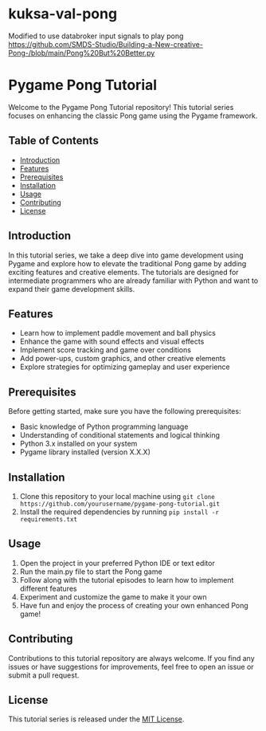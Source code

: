 # kuksa-val-pong

Modified to use databroker input signals to play pong
https://github.com/SMDS-Studio/Building-a-New-creative-Pong-/blob/main/Pong%20But%20Better.py

# Pygame Pong Tutorial

Welcome to the Pygame Pong Tutorial repository! This tutorial series focuses on enhancing the classic Pong game using the Pygame framework. 

## Table of Contents

- [Introduction](#introduction)
- [Features](#features)
- [Prerequisites](#prerequisites)
- [Installation](#installation)
- [Usage](#usage)
- [Contributing](#contributing)
- [License](#license)

## Introduction

In this tutorial series, we take a deep dive into game development using Pygame and explore how to elevate the traditional Pong game by adding exciting features and creative elements. The tutorials are designed for intermediate programmers who are already familiar with Python and want to expand their game development skills.

## Features

- Learn how to implement paddle movement and ball physics
- Enhance the game with sound effects and visual effects
- Implement score tracking and game over conditions
- Add power-ups, custom graphics, and other creative elements
- Explore strategies for optimizing gameplay and user experience

## Prerequisites

Before getting started, make sure you have the following prerequisites:

- Basic knowledge of Python programming language
- Understanding of conditional statements and logical thinking
- Python 3.x installed on your system
- Pygame library installed (version X.X.X)

## Installation

1. Clone this repository to your local machine using `git clone https://github.com/yourusername/pygame-pong-tutorial.git`
2. Install the required dependencies by running `pip install -r requirements.txt`

## Usage

1. Open the project in your preferred Python IDE or text editor
2. Run the main.py file to start the Pong game
3. Follow along with the tutorial episodes to learn how to implement different features
4. Experiment and customize the game to make it your own
5. Have fun and enjoy the process of creating your own enhanced Pong game!

## Contributing

Contributions to this tutorial repository are always welcome. If you find any issues or have suggestions for improvements, feel free to open an issue or submit a pull request.

## License

This tutorial series is released under the [MIT License](LICENSE).
